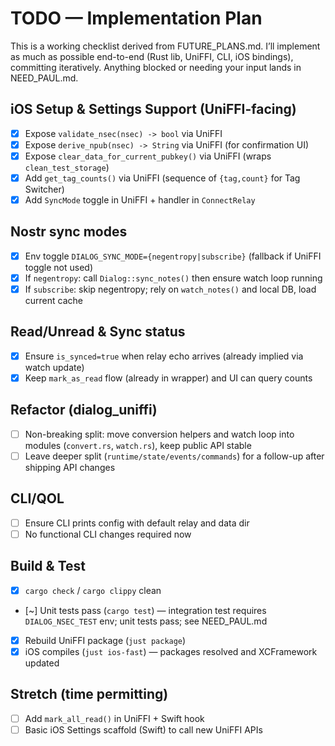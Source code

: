 # TODO — Implementation Plan

This is a working checklist derived from FUTURE_PLANS.md. I’ll implement as much as possible end-to-end (Rust lib, UniFFI, CLI, iOS bindings), committing iteratively. Anything blocked or needing your input lands in NEED_PAUL.md.

## iOS Setup & Settings Support (UniFFI-facing)
- [x] Expose `validate_nsec(nsec) -> bool` via UniFFI
- [x] Expose `derive_npub(nsec) -> String` via UniFFI (for confirmation UI)
- [x] Expose `clear_data_for_current_pubkey()` via UniFFI (wraps `clean_test_storage`)
- [x] Add `get_tag_counts()` via UniFFI (sequence of `{tag,count}` for Tag Switcher)
- [x] Add `SyncMode` toggle in UniFFI + handler in `ConnectRelay`

## Nostr sync modes
- [x] Env toggle `DIALOG_SYNC_MODE={negentropy|subscribe}` (fallback if UniFFI toggle not used)
- [x] If `negentropy`: call `Dialog::sync_notes()` then ensure watch loop running
- [x] If `subscribe`: skip negentropy; rely on `watch_notes()` and local DB, load current cache

## Read/Unread & Sync status
- [x] Ensure `is_synced=true` when relay echo arrives (already implied via watch update)
- [x] Keep `mark_as_read` flow (already in wrapper) and UI can query counts

## Refactor (dialog_uniffi)
- [ ] Non-breaking split: move conversion helpers and watch loop into modules (`convert.rs`, `watch.rs`), keep public API stable
- [ ] Leave deeper split (`runtime/state/events/commands`) for a follow-up after shipping API changes

## CLI/QOL
- [ ] Ensure CLI prints config with default relay and data dir
- [ ] No functional CLI changes required now

## Build & Test
- [x] `cargo check` / `cargo clippy` clean
- [~] Unit tests pass (`cargo test`) — integration test requires `DIALOG_NSEC_TEST` env; unit tests pass; see NEED_PAUL.md
- [x] Rebuild UniFFI package (`just package`)
- [x] iOS compiles (`just ios-fast`) — packages resolved and XCFramework updated

## Stretch (time permitting)
- [ ] Add `mark_all_read()` in UniFFI + Swift hook
- [ ] Basic iOS Settings scaffold (Swift) to call new UniFFI APIs
